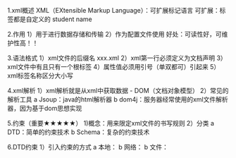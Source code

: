 1.xml概述
    XML（EXtensible Markup Language）：可扩展标记语言
    可扩展：标签都是自定义的 student name

2.作用
    1）用于进行数据存储和传输
    2）作为配置文件使用
        好处：可读性好，可维护性高！！

3.语法格式
    1）xml文件的后缀名 xxx.xml
    2）xml第一行必须定义为文档声明
    3）xml文件中有且只有一个根标签
    4）属性值必须用引号（单双都可）引起来
    5）xml标签名称区分大小写

4.xml解析
    1）xml解析就是从xml中获取数据 - DOM（文档对象模型）
    2）常见的解析工具
        a Jsoup：java的html解析器
        b dom4j：服务器经常使用的xml文件解析器，因为基于dom思想实现

5.约束（重要★★★★★）
    1)概念：用来限定xml文件的书写规则
    2）分类
        a DTD：简单的约束技术
        b Schema：复杂的约束技术

6.DTD约束
    1）引入约束的方式
        a 本地：<!DOCTYPE 根标签名 SYSTEM "DTD文件位置">
        b 网络：<!DOCTYPE 根标签名 PUBLIC "DTD文件名字" "DTD文件位置URL">
        b 文件：<!DOCTYPE 根标签名[DTD文件内容]>
